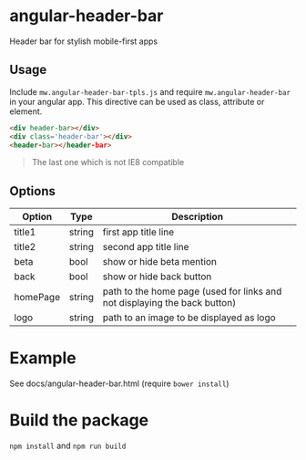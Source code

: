 # angular-header-bar
Header bar for stylish mobile-first apps

## Usage
Include `mw.angular-header-bar-tpls.js` and require `mw.angular-header-bar` in your angular app.
This directive can be used as class, attribute or element.

```html
<div header-bar></div>
<div class='header-bar'></div>
<header-bar></header-bar>
````

> The last one which is not IE8 compatible

## Options
Option  | Type  | Description
------  | ----  | -----------
title1  | string| first app title line
title2  | string| second app title line
beta    | bool  | show or hide beta mention
back    | bool  | show or hide back button
homePage| string| path to the home page (used for links and not displaying the back button)
logo    | string| path to an image to be displayed as logo

# Example
See docs/angular-header-bar.html (require `bower install`)

# Build the package
`npm install` and `npm run build`
